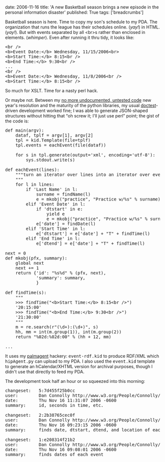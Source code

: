 date: 2006-11-16
title: 'A new Basketball season brings a new episode in the personal information disaster'
published: True
tags: ['breadcrumbs']

<div>
<p>Basketball season is here. Time to copy my son's schedule to my PDA.
The organization that runs the league has their schedules online. (<em>yay!</em>) in HTML. (<em>yay!</em>). But with events separated by all &lt;br>s rather than enclosed in elements. (<em>whimper</em>). Even after running it thru tidy, it looks like:</p>

<pre>
&lt;br />
&lt;b>Event Date:&lt;/b> Wednesday,&#160;11/15/2006&lt;br>
&lt;b>Start Time:&lt;/b> 8:15&lt;br />
&lt;b>End Time:&lt;/b> 9:30&lt;br />
...
&lt;br />
&lt;b>Event Date:&lt;/b> Wednesday,&#160;11/8/2006&lt;br />
&lt;b>Start Time:&lt;/b> 8:15&lt;br />
</pre>

<p>So much for XSLT. Time for a nasty perl hack.</p>

<p>Or maybe not. Between my
<a href="http://www.advogato.org/person/connolly/diary.html?start=44">no more undocumented, untested code</a> new year's resolution and
the maturity of the python libraries,
my usual <a
href="http://www.python.org/doc/lib/module-doctest.html">doctest</a>-driven
development worked fine; I was able to generate JSON-shaped structures
without hitting that <q>oh screw it; I'll just
use perl</q> point; the gist of the code is:</p>

<pre>
def main(argv):
    dataf, tplf = argv[1], argv[2]
    tpl = kid.Template(file=tplf)
    tpl.events = eachEvent(file(dataf))

    for s in tpl.generate(output='xml', encoding='utf-8'):
        sys.stdout.write(s)

def eachEvent(lines):
    """turn an iterator over lines into an iterator over events
    """
    for l in lines:
        if 'Last Name' in l:
            surname = findName(l)
            e = mkobj("practice", "Practice w/%s" % surname)
        elif 'Event Date' in l:
            if 'dtstart' in e:
                yield e
                e = mkobj("practice", "Practice w/%s" % surname)
            e['date'] = findDate(l)
        elif 'Start Time' in l:
            e['dtstart'] = e['date'] + "T" + findTime(l)
        elif 'End Time' in l:
            e['dtend'] = e['date'] + "T" + findTime(l)

next = 0
def mkobj(pfx, summary):
    global next
    next += 1
    return {'id': "%s%d" % (pfx, next),
            'summary': summary,
            }

def findTime(s):
    """
    >>> findTime("&lt;b>Start Time:&lt;/b> 8:15&lt;br />")
    '20:15:00'
    >>> findTime("&lt;b>End Time:&lt;/b> 9:30&lt;br />")
    '21:30:00'
    """
    m = re.search(r"(\d+):(\d+)", s)
    hh, mm = int(m.group(1)), int(m.group(2))
    return "%02d:%02d:00" % (hh + 12, mm)

...
</pre>

<p>It uses
my <a href="http://dev.w3.org/cvsweb/2001/palmagent/">palmagent</a>
hackery: <tt>event-rdf.kid</tt> to produce RDF/XML
which <tt>hipAgent.py</tt> can upload to my PDA. I also used the <tt>event.kid</tt> template to generate an hCalendar/XHTML version for archival purposes, though I didn't use that directly to feed my PDA.</p>


<p>The development took half an hour or so squeezed into this morning:</p>

<pre>
changeset:   5:7d455f25b0cc
user:        Dan Connolly http://www.w3.org/People/Connolly/
date:        Thu Nov 16 11:31:07 2006 -0600
summary:     id, seconds in time, etc.

changeset:   2:2b38765cec0f
user:        Dan Connolly http://www.w3.org/People/Connolly/
date:        Thu Nov 16 09:23:15 2006 -0600
summary:     finds date, dtstart, dtend, and location of each event

changeset:   1:e208314f21b2
user:        Dan Connolly http://www.w3.org/People/Connolly/
date:        Thu Nov 16 09:08:01 2006 -0600
summary:     finds dates of each event

</pre>
</div>

